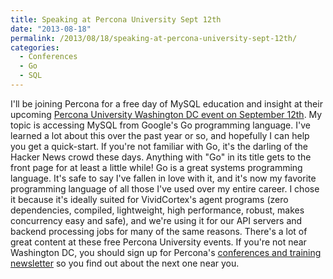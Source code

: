 ```yaml
---
title: Speaking at Percona University Sept 12th
date: "2013-08-18"
permalink: /2013/08/18/speaking-at-percona-university-sept-12th/
categories:
  - Conferences
  - Go
  - SQL
---
```

I'll be joining Percona for a free day of MySQL education and insight at their upcoming [Percona University Washington DC event on September 12th][1]. My topic is accessing MySQL from Google's Go programming language. I've learned a lot about this over the past year or so, and hopefully I can help you get a quick-start. 
If you're not familiar with Go, it's the darling of the Hacker News crowd these days. Anything with "Go" in its title gets to the front page for at least a little while! Go is a great systems programming language. It's safe to say I've fallen in love with it, and it's now my favorite programming language of all those I've used over my entire career. I chose it because it's ideally suited for VividCortex's agent programs (zero dependencies, compiled, lightweight, high performance, robust, makes concurrency easy and safe), and we're using it for our API servers and backend processing jobs for many of the same reasons. 
There's a lot of great content at these free Percona University events. If you're not near Washington DC, you should sign up for Percona's [conferences and training newsletter][2] so you find out about the next one near you.

 [1]: http://www.percona.com/news-and-events/percona-university/washington-dc
 [2]: http://www.percona.com/subscribe
